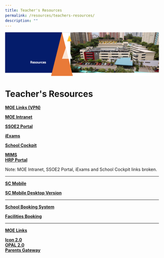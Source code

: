 ```yaml
---
title: Teacher's Resources
permalink: /resources/teachers-resources/
description: ""
---
```


![](/images/Resourcesheader.png)

Teacher's Resources
===================


<u><b>MOE Links (VPN)</b></u>

**[MOE Intranet](https://intranet.moe.gov.sg/)**

**[SSOE2 Portal](https://ssoe2.moe.edu.sg/)**

**[iExams](https://iexams.seab.gov.sg/login)**

**[School Cockpit](https://schoolcockpit.moe.gov.sg/)**

[<b>MIMS</b>](https://mims.moe.gov.sg/)  
[<b>HRP Portal</b>](https://www.hrp.gov.sg/hrp/#/)

Note: MOE Intranet, SSOE2 Portal, iExams and School Cockpit links broken. 

---

<u><b>SC Mobile</b></u>

[<b>SC Mobile Desktop Version</b>](https://scmobile.moe.edu.sg/)

---

<u><b>School Booking System</b></u>

[<b>Facilities Booking</b>](https://zhangdepri.edupage.org/)
 
---

<u><b>MOE Links</b></u>

[<b>Icon 2.0</b>](https://workspace.google.com/dashboard)  
[<b>OPAL 2.0</b>](https://idm.opal2.moe.edu.sg/)                                                                
[<b>Parents Gateway</b>](https://pg.moe.edu.sg/)